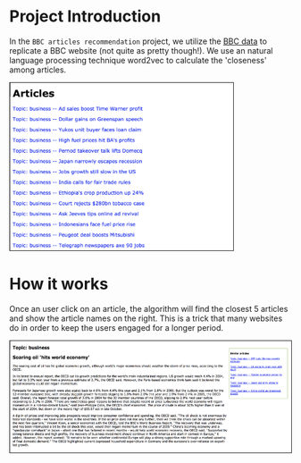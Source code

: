 # Project Introduction
In the `BBC articles recommendation` project, we utilize the [BBC data](http://mlg.ucd.ie/datasets/bbc.html) to replicate a BBC website (not quite as pretty though!). We use an natural language processing technique word2vec to calculate the 'closeness' among articles.

<img src='frontpage.png' width="400" height="300" border="1">

# How it works
Once an user click on an article, the algorithm will find the closest 5 articles and show the article names on the right. This is a trick that many websites do in order to keep the users engaged for a longer period.

<img src='articles.png' width="600" height="200" border="1">
